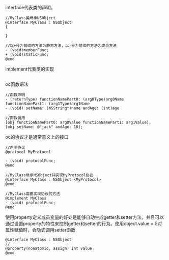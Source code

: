 interface代表类的声明。

```
//MyClass类继承NSObject
@interface MyClass : NSObject
{
	
}

//以+号为前缀的方法为静态方法，以-号为前缀的方法为成员方法
- (void)memberFunc;
+ (void)staticFunc;
@end
```

implement代表类的实现

```

```

oc函数语法

```
//函数声明
- (returnType) functionNamePart0: (arg0Type)arg0Name functionNamePart1: (arg1Type)arg1Name 
- (void) setName: (NSString*)name andAge: (int)age

//函数调用
[obj functionNamePart0: arg0Value functionNamePart1: arg1Value];
[obj setName: @"jack" andAge: 10];
```

oc的协议才是通常意义上的接口

```
//声明协议
@protocol MyProtocol

- (void) protocolFunc;
@end

//MyClass继承NSObject并实现MyProtocol协议
@interface MyClass : NSObject <MyProtocol>
@end

//MyClass需要实现协议的方法
@implement MyClass
- (void) protocolFunc;
@end
```

使用property定义成员变量的好处是能够自动生成getter和setter方法，并且可以通过设置property的特性来控制getter和setter的行为。使用object.value = 5对属性赋值时，会隐式调用setter函数

```
@interface MyClass : NSObject
//
@property(nonatomic, assign) int value
@end
```